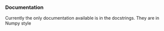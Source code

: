### Documentation

Currently the only documentation available is in the docstrings. They are in
Numpy style
